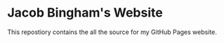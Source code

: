# Jacob Bingham's Website

This repostiory contains the all the source for my GitHub Pages website.
